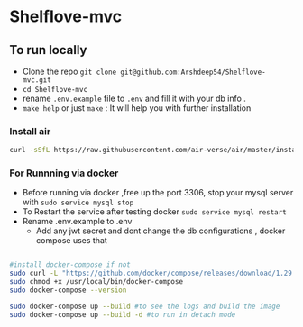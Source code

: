 # Shelflove-mvc
 
## To run locally
- Clone the repo ```git clone git@github.com:Arshdeep54/Shelflove-mvc.git```
- ```cd Shelflove-mvc ```
- rename `.env.example` file to `.env` and fill it with your db info .
- ```make help``` or just ```make``` : It will help you with further installation 

### Install air 
```bash
curl -sSfL https://raw.githubusercontent.com/air-verse/air/master/install.sh | sh -s -- -b $(go env GOPATH)/bin
```

### For Runnning via  docker

- Before running via docker ,free up the port 3306,  stop your mysql server with ```sudo service mysql stop``` 
- To Restart the service after testing docker ```sudo service mysql restart``` 
- Rename .env.example to .env 
  - Add any jwt secret and dont change the db configurations , docker compose uses that 


```bash

#install docker-compose if not 
sudo curl -L "https://github.com/docker/compose/releases/download/1.29.2/docker-compose-$(uname -s)-$(uname -m)" -o /usr/local/bin/docker-compose
sudo chmod +x /usr/local/bin/docker-compose
sudo docker-compose --version

sudo docker-compose up --build #to see the logs and build the image 
sudo docker-compose up --build -d #to run in detach mode 

```